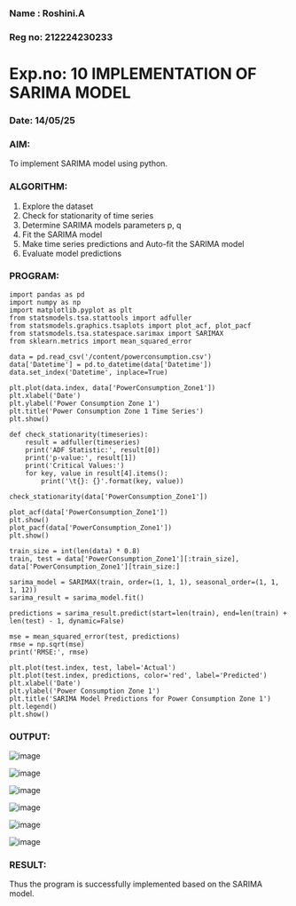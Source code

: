 ### Name : Roshini.A
### Reg no: 212224230233
# Exp.no: 10   IMPLEMENTATION OF SARIMA MODEL
### Date: 14/05/25

### AIM:
To implement SARIMA model using python.
### ALGORITHM:
1. Explore the dataset
2. Check for stationarity of time series
3. Determine SARIMA models parameters p, q
4. Fit the SARIMA model
5. Make time series predictions and Auto-fit the SARIMA model
6. Evaluate model predictions
### PROGRAM:
```
import pandas as pd
import numpy as np
import matplotlib.pyplot as plt
from statsmodels.tsa.stattools import adfuller
from statsmodels.graphics.tsaplots import plot_acf, plot_pacf
from statsmodels.tsa.statespace.sarimax import SARIMAX
from sklearn.metrics import mean_squared_error
```
```
data = pd.read_csv('/content/powerconsumption.csv')
data['Datetime'] = pd.to_datetime(data['Datetime'])
data.set_index('Datetime', inplace=True)
```
```
plt.plot(data.index, data['PowerConsumption_Zone1'])
plt.xlabel('Date')
plt.ylabel('Power Consumption Zone 1')
plt.title('Power Consumption Zone 1 Time Series')
plt.show()
```
```
def check_stationarity(timeseries):
    result = adfuller(timeseries)
    print('ADF Statistic:', result[0])
    print('p-value:', result[1])
    print('Critical Values:')
    for key, value in result[4].items():
        print('\t{}: {}'.format(key, value))
```
```
check_stationarity(data['PowerConsumption_Zone1'])
```
```
plot_acf(data['PowerConsumption_Zone1'])
plt.show()
plot_pacf(data['PowerConsumption_Zone1'])
plt.show()
```
```
train_size = int(len(data) * 0.8)
train, test = data['PowerConsumption_Zone1'][:train_size], data['PowerConsumption_Zone1'][train_size:]
```
```
sarima_model = SARIMAX(train, order=(1, 1, 1), seasonal_order=(1, 1, 1, 12))
sarima_result = sarima_model.fit()
```
```
predictions = sarima_result.predict(start=len(train), end=len(train) + len(test) - 1, dynamic=False)
```
```
mse = mean_squared_error(test, predictions)
rmse = np.sqrt(mse)
print('RMSE:', rmse)
```
```
plt.plot(test.index, test, label='Actual')
plt.plot(test.index, predictions, color='red', label='Predicted')
plt.xlabel('Date')
plt.ylabel('Power Consumption Zone 1')
plt.title('SARIMA Model Predictions for Power Consumption Zone 1')
plt.legend()
plt.show()
```

### OUTPUT:

![image](https://github.com/user-attachments/assets/5b92e3af-d870-45a1-8deb-d322efe4c8ca)

![image](https://github.com/user-attachments/assets/52f750d2-f197-41bf-ba89-5c8d73c5408c)

![image](https://github.com/user-attachments/assets/526ac545-9b50-43ff-9f7e-4c74b37223fe)

![image](https://github.com/user-attachments/assets/3d5147f1-0a53-4f37-a989-c4ba0077ab7a)

![image](https://github.com/user-attachments/assets/e4be4d33-f7e0-4d9b-aef0-4b57c0dcbf39)

![image](https://github.com/user-attachments/assets/707de61b-5c2f-4ae9-9f48-ed857a621551)

### RESULT:
Thus the program is successfully implemented based on the SARIMA model.
